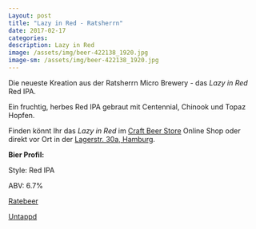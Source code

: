 ```yaml
---
Layout: post
title: "Lazy in Red - Ratsherrn"
date: 2017-02-17
categories:
description: Lazy in Red
image: /assets/img/beer-422138_1920.jpg
image-sm: /assets/img/beer-422138_1920.jpg
---
```

Die neueste Kreation aus der Ratsherrn Micro Brewery - das *Lazy in Red* Red IPA.

Ein fruchtig, herbes Red IPA gebraut mit Centennial, Chinook und Topaz Hopfen.

Finden könnt Ihr das *Lazy in Red* im [Craft Beer Store](https://craftbeerstore.de/) Online Shop oder direkt vor Ort in der [Lagerstr. 30a, Hamburg](https://goo.gl/maps/p8hMeJGkoMk).

**Bier Profil:**

Style: Red IPA

ABV: 6.7%

[Ratebeer](https://www.ratebeer.com/beer/ratsherrn-limited-2017-lazy-in-red/492508/)

[Untappd](https://untappd.com/b/ratsherrn-brauerei-lazy-in-red/1954629)
